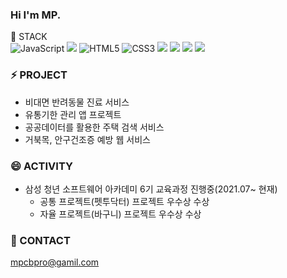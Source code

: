 ### Hi I'm MP.

🌱 STACK <br/>
<img alt="JavaScript" src="https://img.shields.io/badge/JavaScript-F7DF1E?style=for-the-badge&logo=JavaScript&logoColor=black">
<img src="https://img.shields.io/badge/Typescript-3178C6?style=for-the-badge&logo=typescript&logoColor=white"/>
<img  alt="HTML5" src="https://img.shields.io/badge/HTML5-E34F26?style=for-the-badge&logo=html5&logoColor=white">
<img alt="CSS3" src="https://img.shields.io/badge/CSS3-1572B6?style=for-the-badge&logo=CSS3&logoColor=white">
<img src="https://img.shields.io/badge/react-61DAFB?style=for-the-badge&logo=react&logoColor=black"> 
<img src="https://img.shields.io/badge/vue.js-4FC08D?style=for-the-badge&logo=vue.js&logoColor=white"> 
<img src="https://img.shields.io/badge/bootstrap-7952B3?style=for-the-badge&logo=bootstrap&logoColor=white">
<img src="https://img.shields.io/badge/github-181717?style=for-the-badge&logo=github&logoColor=white">

### ⚡ PROJECT

- 비대면 반려동물 진료 서비스
- 유통기한 관리 앱 프로젝트
- 공공데이터를 활용한 주택 검색 서비스
- 거북목, 안구건조증 예방 웹 서비스

### 😄 ACTIVITY

- 삼성 청년 소프트웨어 아카데미 6기 교육과정 진행중(2021.07~ 현재)
  - 공통 프로젝트(펫투닥터) 프로젝트 우수상 수상
  - 자율 프로젝트(바구니) 프로젝트 우수상 수상
### 💬 CONTACT
mpcbpro@gamil.com
<!--
**mpcbpro/mpcbpro** is a ✨ _special_ ✨ repository because its `README.md` (this file) appears on your GitHub profile.

Here are some ideas to get you started:

- 🔭 I’m currently working on ...
- 🌱 I’m currently learning ...
- 👯 I’m looking to collaborate on ...
- 🤔 I’m looking for help with ...
- 💬 Ask me about ...
- 📫 How to reach me: ...
- 😄 Pronouns: ...
- ⚡ Fun fact: ...
-->
